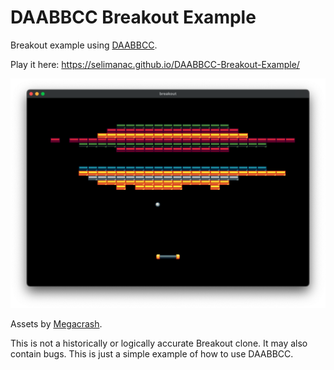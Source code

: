 # DAABBCC Breakout Example

Breakout example using [DAABBCC](https://github.com/selimanac/defold-daabbcc).    

Play it here: https://selimanac.github.io/DAABBCC-Breakout-Example/ 

![DAABBCC Breakout](/.github/breakout.png?raw=true) 

Assets by [Megacrash](https://megacrash.itch.io/). 

This is not a historically or logically accurate Breakout clone. It may also contain bugs. This is just a simple example of how to use DAABBCC.